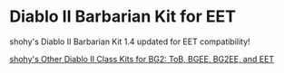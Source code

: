 # Diablo II Barbarian Kit for EET
shohy's Diablo II Barbarian Kit 1.4 updated for EET compatibility!

[shohy's Other Diablo II Class Kits for BG2: ToB, BGEE, BG2EE, and EET](https://github.com/shohysie/BG2MODS)
